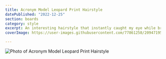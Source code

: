 ```yaml
---
title: Acronym Model Leopard Print Hairstyle
datePublished: "2022-12-25"
section: boards
category: style
excerpt: An interesting hairstyle that instantly caught my eye while browsing the cronym website.
coverImage: https://user-images.githubusercontent.com/77861258/209471953-8baea559-9b7d-4638-9d10-b711637c1ece.png

---
```


<Image 
  src="https://user-images.githubusercontent.com/77861258/209471953-8baea559-9b7d-4638-9d10-b711637c1ece.png" 
  alt="Photo of Acronym Model Leopard Print Hairstyle" 
  aspectRatio="3:4"
/>
